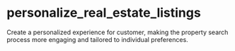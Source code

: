 # personalize_real_estate_listings
Create a personalized experience for customer, making the property search process more engaging and tailored to individual preferences.
